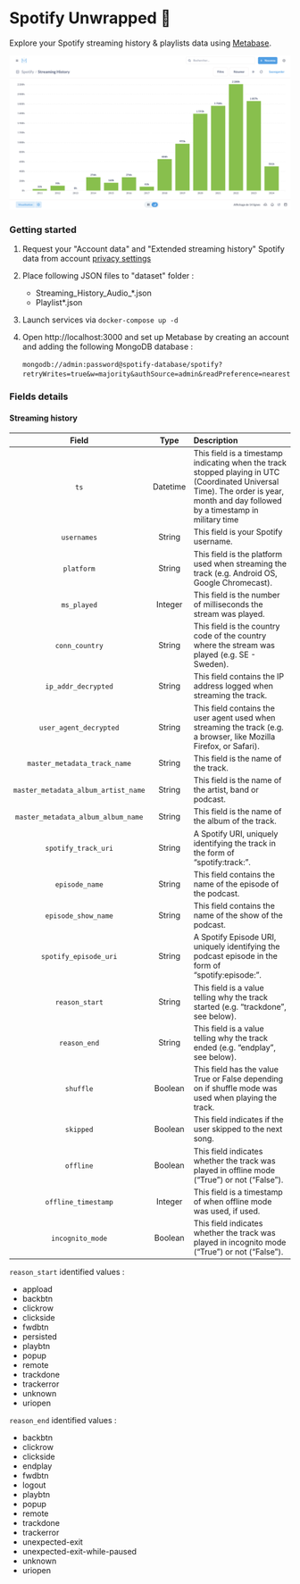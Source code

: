 # Spotify Unwrapped 👀

Explore your Spotify streaming history & playlists data using [Metabase](https://www.metabase.com/).

<img src="assets/overview.png" alt="Sample question example" />

### Getting started

1. Request your "Account data" and "Extended streaming history" Spotify data from account [privacy settings](https://www.spotify.com/account/privacy/)
3. Place following JSON files to "dataset" folder :
    - Streaming_History_Audio_*.json
    - Playlist*.json
4. Launch services via `docker-compose up -d`
5. Open http://localhost:3000 and set up Metabase by creating an account and adding the following MongoDB database :

    ```mongodb://admin:password@spotify-database/spotify?retryWrites=true&w=majority&authSource=admin&readPreference=nearest```

### Fields details

#### Streaming history

|                 Field               |   Type   |  Description        |
|:-----------------------------------:|:--------:|:--------------------|
| `ts`                                | Datetime | This field is a timestamp indicating when the track stopped playing in UTC (Coordinated Universal Time). The order is year, month and day followed by a timestamp in military time |
| `usernames`                         | String   | This field is your Spotify username. |
| `platform`                          | String   | This field is the platform used when streaming the track (e.g. Android OS, Google Chromecast). |
| `ms_played`                         | Integer  | This field is the number of milliseconds the stream was played. |
| `conn_country`                      | String   | This field is the country code of the country where the stream was played (e.g. SE - Sweden). |
| `ip_addr_decrypted`                 | String   | This field contains the IP address logged when streaming the track. |
| `user_agent_decrypted`              | String   | This field contains the user agent used when streaming the track (e.g. a browser, like Mozilla Firefox, or Safari). |
| `master_metadata_track_name`        | String   | This field is the name of the track. |
| `master_metadata_album_artist_name` | String   | This field is the name of the artist, band or podcast. |
| `master_metadata_album_album_name`  | String   | This field is the name of the album of the track. |
| `spotify_track_uri`                 | String   | A Spotify URI, uniquely identifying the track in the form of “spotify:track:<base-62 string>”. |
| `episode_name`                      | String   | This field contains the name of the episode of the podcast. |
| `episode_show_name`                 | String   | This field contains the name of the show of the podcast. |
| `spotify_episode_uri`               | String   | A Spotify Episode URI, uniquely identifying the podcast episode in the form of “spotify:episode:<base-62 string>”. |
| `reason_start`                      | String   | This field is a value telling why the track started (e.g. “trackdone”, see below). |
| `reason_end`                        | String   | This field is a value telling why the track ended (e.g. “endplay”, see below). |
| `shuffle`                           | Boolean  | This field has the value True or False depending on if shuffle mode was used when playing the track. |
| `skipped`                           | Boolean  | This field indicates if the user skipped to the next song. |
| `offline`                           | Boolean  | This field indicates whether the track was played in offline mode (“True”) or not (“False”). |
| `offline_timestamp`                 | Integer  | This field is a timestamp of when offline mode was used, if used. |
| `incognito_mode`                    | Boolean  | This field indicates whether the track was played in incognito mode (“True”) or not (“False”). |

`reason_start` identified values :
- appload
- backbtn
- clickrow
- clickside
- fwdbtn
- persisted
- playbtn
- popup
- remote
- trackdone
- trackerror
- unknown
- uriopen

`reason_end` identified values :
- backbtn
- clickrow
- clickside
- endplay
- fwdbtn
- logout
- playbtn
- popup
- remote
- trackdone
- trackerror
- unexpected-exit
- unexpected-exit-while-paused
- unknown
- uriopen
